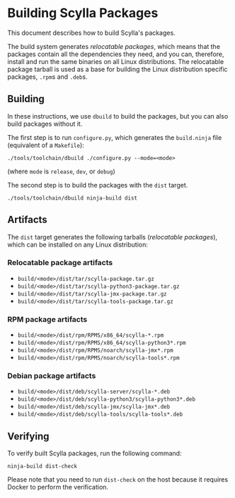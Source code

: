# Building Scylla Packages

This document describes how to build Scylla's packages.

The build system generates _relocatable packages_, which means that the packages contain all the dependencies they need, and you can, therefore, install and run the same binaries on all Linux distributions.
The relocatable package tarball is used as a base for building the Linux distribution specific packages, `.rpm`s and `.deb`s.

## Building

In these instructions, we use `dbuild` to build the packages, but you can also build packages without it.

The first step is to run `configure.py`, which generates the `build.ninja` file (equivalent of a `Makefile`):

```
./tools/toolchain/dbuild ./configure.py --mode=<mode>
```

(where `mode` is `release`, `dev`, or `debug`)

The second step is to build the packages with the `dist` target.

```
./tools/toolchain/dbuild ninja-build dist
```

## Artifacts

The `dist` target generates the following tarballs (*relocatable packages*), which can be installed on any Linux distribution:

### Relocatable package artifacts

* `build/<mode>/dist/tar/scylla-package.tar.gz`
* `build/<mode>/dist/tar/scylla-python3-package.tar.gz`
* `build/<mode>/dist/tar/scylla-jmx-package.tar.gz`
* `build/<mode>/dist/tar/scylla-tools-package.tar.gz`

### RPM package artifacts

* `build/<mode>/dist/rpm/RPMS/x86_64/scylla-*.rpm`
* `build/<mode>/dist/rpm/RPMS/x86_64/scylla-python3*.rpm`
* `build/<mode>/dist/rpm/RPMS/noarch/scylla-jmx*.rpm`
* `build/<mode>/dist/rpm/RPMS/noarch/scylla-tools*.rpm`

### Debian package artifacts

* `build/<mode>/dist/deb/scylla-server/scylla-*.deb`
* `build/<mode>/dist/deb/scylla-python3/scylla-python3*.deb`
* `build/<mode>/dist/deb/scylla-jmx/scylla-jmx*.deb`
* `build/<mode>/dist/deb/scylla-tools/scylla-tools*.deb`

## Verifying

To verify built Scylla packages, run the following command:

```
ninja-build dist-check
```

Please note that you need to run `dist-check` on the host because it
requires Docker to perform the verification.
